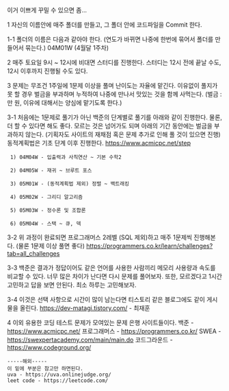 이거 이쁘게 꾸밀 수 있으면 좀...

1 자신의 이름안에 매주 폴더를 만들고, 그 폴더 안에 코드파일을 Commit 한다.


1-1 폴더의 이름은 다음과 같아야 한다. (연도가 바뀌면 나중에 한번에 묶어서 폴더를 만들어서 묶는다.)
    04M01W (4월달 1주차)

2 매주 토요일 9시 ~ 12시에 비대면 스터디를 진행한다.
   스터디는 12시 전에 끝날 수도, 12시 이후까지 진행될 수도 있다.
   
3 문제는 무조건 1주일에 1문제 이상을 풀며 난이도는 자율에 맡긴다.
   이유없이 풀지가 못 할 경우 벌금을 부과하며 누적하여 나중에 만나서 맛있는 것을 함께 사먹는다.
   (벌금 : 만 원, 이유에 대해서는 양심에 맡기도록 한다.)
   
3-1  처음에는 1문제로 풀기가 아닌 백준의 단계별로 풀기를 아래와 같이 진행한다. 물론, 더 할 수 있다면 해도 좋다.
모르는 것은 넘어가도 되며 아래의 기간 동안에는 벌금을 부과하지 않는다. 
     (기획자도 사이트의 재채점 혹은 문제 추가로 인해 풀 것이 있으면 진행)
     동적계획법은 기초 단계 이후 진행한다. 
     https://www.acmicpc.net/step
     
     1) 04M04W - 입출력과 사칙연산 ~ 기본 수학2
      
     2) 04M05W - 재귀 ~ 브루트 포스
     
     3) 05M01W - (동적계획법 제외) 정렬 ~ 백트래킹
     
     4) 05M02W - 그리디 알고리즘
     
     5) 05M03W - 정수론 및 조합론
     
     6) 05M04W - 스택 ~ 큐, 덱
 
 3-2 위 과정이 완료되면 프로그래머스 2레벨 (SQL 제외)하고 매주 1문제씩 진행해본다. (물론 1문제 이상 풀면 좋다)
     https://programmers.co.kr/learn/challenges?tab=all_challenges
     
 3-3 백준은 결과가 정답이어도 같은 언어를 사용한 사람끼리 메모리 사용량과 속도를 비교할 수 있다.
     너무 많은 차이가 난다면 다시 문제를 풀어보자.
     또한, 모르겠다고 1시간 고민하고 답을 보면 안된다. 최소 하루는 고민해보자.
     
 3-4 이것은 선택 사항으로 시간이 많이 남는다면 티스토리 같은 블로그에도 같이 게시물을 올린다.
     https://dev-matagi.tistory.com/ - 최재훈
     
     
 4 이외 유용한 코딩 테스트 문제가 모여있는 문제 은행 사이트들이다.
    백준 - https://www.acmicpc.net/
    프로그래머스 - https://programmers.co.kr/
    SWEA - https://swexpertacademy.com/main/main.do
    코드그라운드 - https://www.codeground.org/
    
    -----해외-----
    이 밑에 부분은 참고만 하면된다.
    uva - https://uva.onlinejudge.org/
    leet code - https://leetcode.com/
     
   
